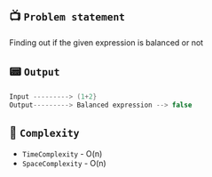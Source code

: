 ## 📺 `Problem statement`
Finding out if the given expression is balanced or not 

## 📟 `Output`
```kotlin
Input ---------> (1+2}
Output---------> Balanced expression --> false
```

## 🧭 `Complexity`
* `TimeComplexity` - O(n)
* `SpaceComplexity` - O(n)
